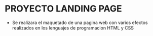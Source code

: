 # PROYECTO LANDING PAGE
+ Se realizara el maquetado de una pagina web con varios efectos realizados en los lenguajes de programacion HTML y CSS 
